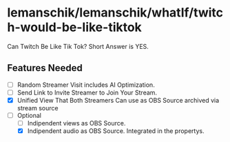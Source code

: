 # lemanschik/lemanschik/whatIf/twitch-would-be-like-tiktok
Can Twitch Be Like Tik Tok? Short Answer is YES.

## Features Needed
- [ ] Random Streamer Visit includes AI Optimization.
- [ ] Send Link to Invite Streamer to Join Your Stream.
- [x] Unified View That Both Streamers Can use as OBS Source archived via stream source
- [ ] Optional
  - [ ] Indipendent views as OBS Source.
  - [x] Indipendent audio as OBS Source. Integrated in the propertys.
